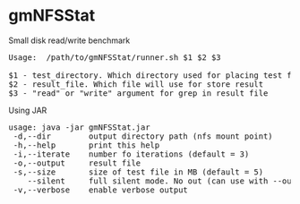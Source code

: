 # gmNFSStat
Small disk read/write benchmark


<pre>
Usage: 	/path/to/gmNFSStat/runner.sh $1 $2 $3

$1 - test_directory. Which directory used for placing test file
$2 - result_file. Which file will use for store result
$3 - "read" or "write" argument for grep in result_file
</pre>


Using JAR

<pre>
usage: java -jar gmNFSStat.jar
 -d,--dir <arg>       output directory path (nfs mount point)
 -h,--help       print this help
 -i,--iterate <arg>   number fo iterations (default = 3)
 -o,--output <arg>    result file
 -s,--size <arg>      size of test file in MB (default = 5)
    --silent     full silent mode. No out (can use with --output). Ignored if verbose enabled
 -v,--verbose    enable verbose output
 </pre>
